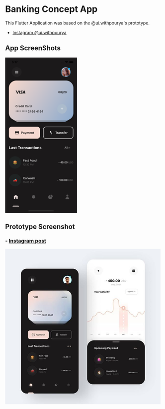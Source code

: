 # Banking Concept App

This Flutter Application was based on the @ui.withpourya's prototype.

- [Instagram @ui.withpourya](https://www.instagram.com/ui.withpourya/)

## App ScreenShots

<img src="assets/screenshots/home.png" height="500"/>

## Prototype Screenshot
### - [Instagram post](https://www.instagram.com/p/CR_v_RnDFRl/?utm_source=ig_web_copy_link)

<img src="assets/screenshots/prototype.jpeg" height="500"/>
